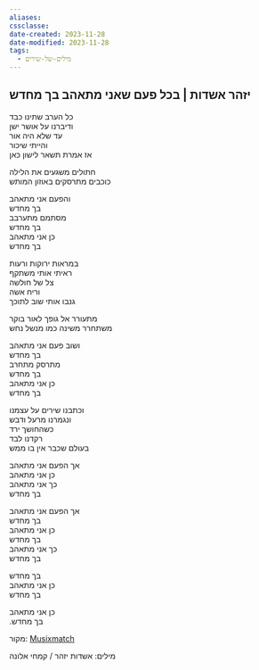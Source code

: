```yaml
---
aliases: 
cssclasse: 
date-created: 2023-11-28
date-modified: 2023-11-28
tags:
  - מילים-של-שירים
---
```


## יזהר אשדות | בכל פעם שאני מתאהב בך מחדש

כל הערב שתינו כבד  
ודיברנו על אושר ישן  
עד שלא היה אור  
והייתי שיכור  
אז אמרת תשאר לישון כאן

חתולים משגעים את הלילה  
כוכבים מתרסקים באוזון המותש

והפעם אני מתאהב  
בך מחדש  
מסתמם מתערבב  
בך מחדש  
כן אני מתאהב  
בך מחדש

במראות ירוקות ורעות  
ראיתי אותי משתקף  
צל של חולשה  
וריח אשה  
גנבו אותי שוב לתוכך

מתעורר אל גופך לאור בוקר  
משתחרר משינה כמו מנשל נחש

ושוב פעם אני מתאהב  
בך מחדש  
מתרסק מתחרב  
בך מחדש  
כן אני מתאהב  
בך מחדש

וכתבנו שירים על עצמנו  
ונגמרנו מרעל ודבש  
כשהחושך ירד  
רקדנו לבד  
בעולם שכבר אין בו ממש

אך הפעם אני מתאהב  
כן אני מתאהב  
כך אני מתאהב  
בך מחדש

אך הפעם אני מתאהב  
בך מחדש  
כן אני מתאהב  
בך מחדש  
כך אני מתאהב  
בך מחדש

בך מחדש  
כן אני מתאהב  
בך מחדש

כן אני מתאהב  
.בך מחדש

מקור: [Musixmatch](https://www.musixmatch.com/)

מילים: אשדות יזהר / קמחי אלונה

